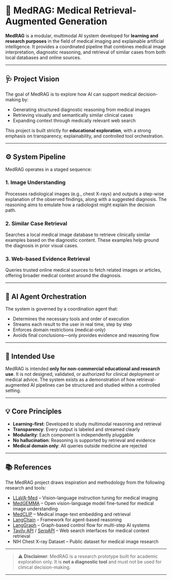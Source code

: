# 🧠 MedRAG: Medical Retrieval-Augmented Generation

**MedRAG** is a modular, multimodal AI system developed for **learning and research purposes** in the field of medical imaging and explainable artificial intelligence. It provides a coordinated pipeline that combines medical image interpretation, diagnostic reasoning, and retrieval of similar cases from both local databases and online sources.

---

## 🩺 Project Vision

The goal of MedRAG is to explore how AI can support medical decision-making by:

* Generating structured diagnostic reasoning from medical images
* Retrieving visually and semantically similar clinical cases
* Expanding context through medically relevant web search

This project is built strictly for **educational exploration**, with a strong emphasis on transparency, explainability, and controlled tool orchestration.

---

## ⚙️ System Pipeline

MedRAG operates in a staged sequence:

### 1. **Image Understanding**

Processes radiological images (e.g., chest X-rays) and outputs a step-wise explanation of the observed findings, along with a suggested diagnosis. The reasoning aims to emulate how a radiologist might explain the decision path.

### 2. **Similar Case Retrieval**

Searches a local medical image database to retrieve clinically similar examples based on the diagnostic content. These examples help ground the diagnosis in prior visual cases.

### 3. **Web-based Evidence Retrieval**

Queries trusted online medical sources to fetch related images or articles, offering broader medical context around the diagnosis.

---

## 🧠 AI Agent Orchestration

The system is governed by a coordination agent that:

* Determines the necessary tools and order of execution
* Streams each result to the user in real time, step by step
* Enforces domain restrictions (medical-only)
* Avoids final conclusions—only provides evidence and reasoning flow

---

## 🎯 Intended Use

MedRAG is intended **only for non-commercial educational and research use**. It is not designed, validated, or authorized for clinical deployment or medical advice. The system exists as a demonstration of how retrieval-augmented AI pipelines can be structured and studied within a controlled setting.

---

## 💡 Core Principles

* **Learning-first**: Developed to study multimodal reasoning and retrieval
* **Transparency**: Every output is labeled and streamed clearly
* **Modularity**: Each component is independently pluggable
* **No hallucination**: Reasoning is supported by retrieval and evidence
* **Medical domain only**: All queries outside medicine are rejected

---

## 📚 References

The MedRAG project draws inspiration and methodology from the following research and tools:

* [LLaVA-Med](https://github.com/microsoft/LLaVA-Med) – Vision-language instruction tuning for medical imaging
* [MedGEMMA](https://huggingface.co/google/medgemma-4b-it) – Open vision-language model fine-tuned for medical image understanding
* [MedCLIP](https://github.com/UCSD-AI4H/MedCLIP) – Medical image-text embedding and retrieval
* [LangChain](https://github.com/langchain-ai/langchain) – Framework for agent-based reasoning
* [LangGraph](https://github.com/langchain-ai/langgraph) – Graph-based control flow for multi-step AI systems
* [Tavily API](https://www.tavily.com/) / [SerpAPI](https://serpapi.com/) – Web search interfaces for medical context retrieval
* NIH Chest X-ray Dataset – Public dataset for medical image research

---

> ⚠️ **Disclaimer**: MedRAG is a research prototype built for academic exploration only. It is **not a diagnostic tool** and must not be used for clinical decision-making.

---
